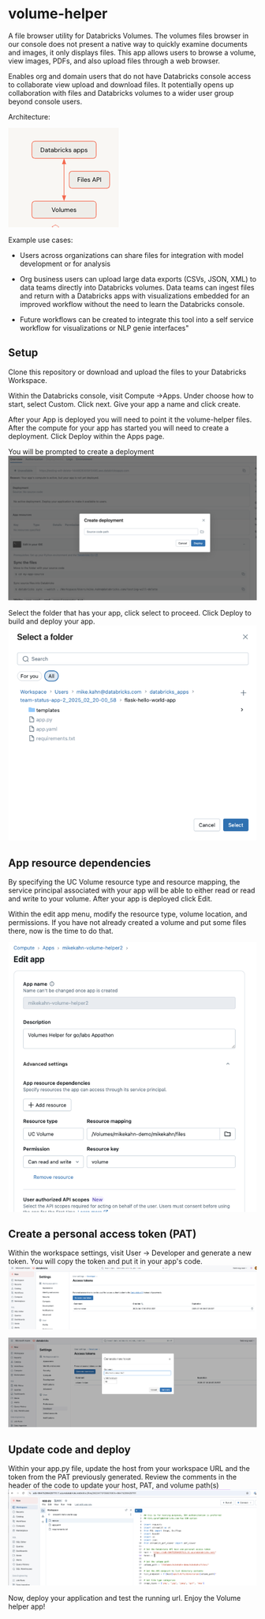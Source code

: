 # volume-helper

A file browser utility for Databricks Volumes. 
The volumes files browser in our console does not present a native way to quickly examine documents and images, it only displays files. This app allows users to browse a volume, view images, PDFs, and also upload files through a web browser. 


Enables org and domain users that do not have Databricks console access to collaborate view upload and download files. 
It potentially opens up collaboration with files and Databricks volumes to a wider user group beyond console users.

Architecture:

![image](https://github.com/mkahn5/databricks-apps-volume-helper/blob/main/images/arch.png)


Example use cases:

- Users across organizations can share files for integration with model development or for analysis

 - Org business users can upload large data exports (CSVs, JSON, XML) to data teams directly into Databricks volumes. Data teams can ingest files and return with a Databricks apps with visualizations embedded for an improved workflow without the need to learn the Databricks console.

- Future workflows can be created to integrate this tool into a self service workflow for visualizations or NLP genie interfaces"


## Setup

Clone this repository or download and upload the files to your Databricks Workspace.

Within the Databricks console, visit Compute ->Apps. Under choose how to start, select Custom. Click next.
Give your app a name and click create.

After your App is deployed you will need to point it the volume-helper files.
After the compute for your app has started you will need to create a deployment. Click Deploy within the Apps page.

You will be prompted to create a deployment
![image](https://github.com/mkahn5/databricks-apps-volume-helper/blob/main/images/create-dep.png)

Select the folder that has your app, click select to proceed. Click Deploy to build and deploy your app.
![image](https://github.com/mkahn5/databricks-apps-volume-helper/blob/main/images/folder.png)

## App resource dependencies

By specifying the UC Volume resource type and resource mapping, the service principal associated with your app will be able to either read or read and write to your volume.
After your app is deployed click Edit.

Within the edit app menu, modify the resource type, volume location, and permissions. If you have not already created a volume and put some files there, now is the time to do that.

![image](https://github.com/mkahn5/databricks-apps-volume-helper/blob/main/images/app.png)

## Create a personal access token (PAT)

Within the workspace settings, visit User -> Developer and generate a new token. You will copy the token and put it in your app's code.
![image](https://github.com/mkahn5/databricks-apps-volume-helper/blob/main/images/pat1.png)

![image](https://github.com/mkahn5/databricks-apps-volume-helper/blob/main/images/pat2.png)

## Update code and deploy

Within your app.py file, update the host from your workspace URL and the token from the PAT previously generated.
Review the comments in the header of the code to update your host, PAT, and volume path(s)
![image](https://github.com/mkahn5/databricks-apps-volume-helper/blob/main/images/deploy.png) 

Now, deploy your application and test the running url. Enjoy the Volume helper app!
